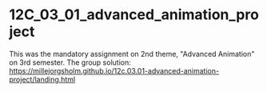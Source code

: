 # 12C_03_01_advanced_animation_project
This was the mandatory assignment on 2nd theme, "Advanced Animation" on 3rd semester. 
The group solution: https://millejorgsholm.github.io/12c.03.01-advanced-animation-project/landing.html

